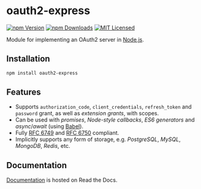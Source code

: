
# oauth2-express

[![npm Version][npm-image]][npm-url]
[![npm Downloads][downloads-image]][downloads-url]
[![MIT Licensed][license-image]][license-url]

Module for implementing an OAuth2 server in [Node.js](https://nodejs.org).

## Installation

```bash
npm install oauth2-express
```

## Features

- Supports `authorization_code`, `client_credentials`, `refresh_token` and `password` grant, as well as *extension grants*, with scopes.
- Can be used with *promises*, *Node-style callbacks*, *ES6 generators* and *async*/*await* (using [Babel](https://babeljs.io)).
- Fully [RFC 6749](https://tools.ietf.org/html/rfc6749.html) and [RFC 6750](https://tools.ietf.org/html/rfc6750.html) compliant.
- Implicitly supports any form of storage, e.g. *PostgreSQL*, *MySQL*, *MongoDB*, *Redis*, etc.

## Documentation

[Documentation](https://oauth2-express.readthedocs.io) is hosted on Read the Docs.

[npm-image]: https://img.shields.io/npm/v/oauth2-express.svg
[npm-url]: https://npmjs.org/package/oauth2-express
[downloads-image]: https://img.shields.io/npm/dm/oauth2-express.svg
[downloads-url]: https://npmjs.org/package/oauth2-express
[license-image]: https://img.shields.io/badge/license-MIT-blue.svg
[license-url]: https://raw.githubusercontent.com/zilurrane/oauth2-express/master/LICENSE
